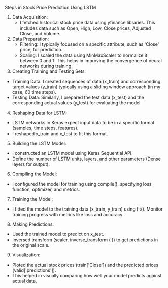Steps in Stock Price Prediction Using LSTM
1. Data Acquisition:
   - I fetched historical stock price data using yfinance libraries. This includes data such as Open, High, Low, Close prices, Adjusted Close, and Volume.
2. Data Preparation:
   - Filtering: I typically focused on a specific attribute, such as 'Close' price, for prediction.
   - Scaling: I scaled the data using MinMaxScaler to normalize it between 0 and 1. This helps in improving the convergence of neural networks during training.
3. Creating Training and Testing Sets:
  - Training Data: I created sequences of data (x_train) and corresponding target values (y_train) typically using a sliding window approach (in my case, 60 time steps).
  - Testing Data: Similarly, I prepared the test data (x_test) and the corresponding actual values (y_test) for evaluating the model.
4. Reshaping Data for LSTM:
  - LSTM networks in Keras expect input data to be in a specific format: (samples, time steps, features).
  - I reshaped x_train and x_test to fit this format.
5. Building the LSTM Model:
  - I constructed an LSTM model using Keras Sequential API.
  - Define the number of LSTM units, layers, and other parameters (Dense layers for output).
6. Compiling the Model:
  - I configured the model for training using compile(), specifying loss function, optimizer, and metrics.
7. Training the Model:
  - I fitted the model to the training data (x_train, y_train) using fit(). Monitor training progress with metrics like loss and accuracy.
8. Making Predictions:
  - Used the trained model to predict on x_test.
  - Inversed transform (scaler. inverse_transform ( )) to get predictions in the original scale.
9. Visualization:
  - Ploted the actual stock prices (train['Close']) and the predicted prices (valid['predictions']).
  - This helped in visually comparing how well your model predicts against actual data.
